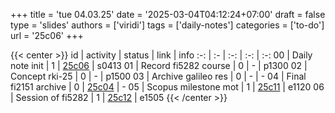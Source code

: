 +++
title = 'tue 04.03.25'
date = '2025-03-04T04:12:24+07:00'
draft = false
type = 'slides'
authors = ['viridi']
tags = ['daily-notes']
categories = ['to-do']
url = '25c06'
+++

{{< center >}}
id | activity | status | link | info
:-: | :- | :-: | :-: | :-:
00 | Daily note init      | 1 | [25c06](/notes/25c06) | s0413
01 | Record fi5282 course | 0 | - | p1300
02 | Concept rki-25       | 0 | - | p1500
03 | Archive galileo res  | 0 | - | -
04 | Final fi2151 archive | 0 | [25c04](/notes/25c04) | -
05 | Scopus milestone mot | 1 | [25c11](/notes/25c11) | e1120
06 | Session of fi5282    | 1 | [25c12](/notes/25c12) | e1505
{{< /center >}}
